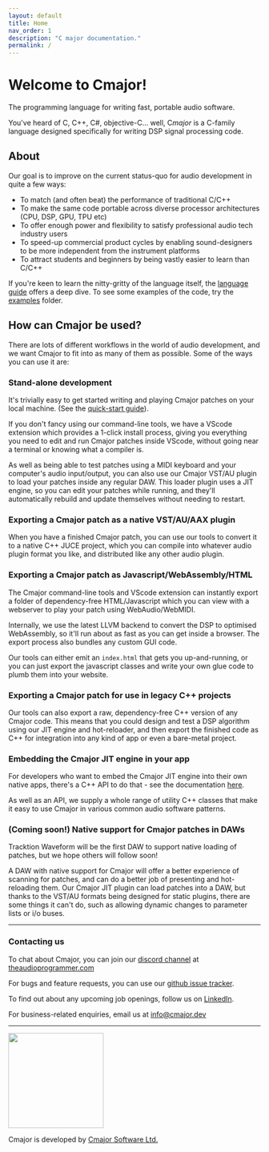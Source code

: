 ```yaml
---
layout: default
title: Home
nav_order: 1
description: "C major documentation."
permalink: /
---
```


# Welcome to Cmajor!

The programming language for writing fast, portable audio software.

You've heard of C, C++, C#, objective-C... well, C*major* is a C-family language designed specifically for writing DSP signal processing code.

## About

Our goal is to improve on the current status-quo for audio development in quite a few ways:

- To match (and often beat) the performance of traditional C/C++
- To make the same code portable across diverse processor architectures (CPU, DSP, GPU, TPU etc)
- To offer enough power and flexibility to satisfy professional audio tech industry users
- To speed-up commercial product cycles by enabling sound-designers to be more independent from the instrument platforms
- To attract students and beginners by being vastly easier to learn than C/C++

If you're keen to learn the nitty-gritty of the language itself, the [language guide](docs/LanguageReference) offers a deep dive. To see some examples of the code, try the [examples](https://github.com/cmajor-lang/cmajor/tree/main/examples/patches) folder.

## How can Cmajor be used?

There are lots of different workflows in the world of audio development, and we want Cmajor to fit into as many of them as possible. Some of the ways you can use it are:

### Stand-alone development

It's trivially easy to get started writing and playing Cmajor patches on your local machine. (See the [quick-start guide](docs/GettingStarted)).

If you don't fancy using our command-line tools, we have a VScode extension which provides a 1-click install process, giving you everything you need to edit and run Cmajor patches inside VScode, without going near a terminal or knowing what a compiler is.

As well as being able to test patches using a MIDI keyboard and your computer's audio input/output, you can also use our Cmajor VST/AU plugin to load your patches inside any regular DAW. This loader plugin uses a JIT engine, so you can edit your patches while running, and they'll automatically rebuild and update themselves without needing to restart.

### Exporting a Cmajor patch as a native VST/AU/AAX plugin

When you have a finished Cmajor patch, you can use our tools to convert it to a native C++ JUCE project, which you can compile into whatever audio plugin format you like, and distributed like any other audio plugin.

### Exporting a Cmajor patch as Javascript/WebAssembly/HTML

The Cmajor command-line tools and VScode extension can instantly export a folder of dependency-free HTML/Javascript which you can view with a webserver to play your patch using WebAudio/WebMIDI.

Internally, we use the latest LLVM backend to convert the DSP to optimised WebAssembly, so it'll run about as fast as you can get inside a browser. The export process also bundles any custom GUI code.

Our tools can either emit an `index.html` that gets you up-and-running, or you can just export the javascript classes and write your own glue code to plumb them into your website.

### Exporting a Cmajor patch for use in legacy C++ projects

Our tools can also export a raw, dependency-free C++ version of any Cmajor code. This means that you could design and test a DSP algorithm using our JIT engine and hot-reloader, and then export the finished code as C++ for integration into any kind of app or even a bare-metal project.

### Embedding the Cmajor JIT engine in your app

For developers who want to embed the Cmajor JIT engine into their own native apps, there's a C++ API to do that - see the documentation [here](docs/Tools/C++API).

As well as an API, we supply a whole range of utility C++ classes that make it easy to use Cmajor in various common audio software patterns.

### (Coming soon!) Native support for Cmajor patches in DAWs

Tracktion Waveform will be the first DAW to support native loading of patches, but we hope others will follow soon!

A DAW with native support for Cmajor will offer a better experience of scanning for patches, and can do a better job of presenting and hot-reloading them. Our Cmajor JIT plugin can load patches into a DAW, but thanks to the VST/AU formats being designed for static plugins, there are some things it can't do, such as allowing dynamic changes to parameter lists or i/o buses.

---------------------------------------------------------------------------------

### Contacting us

To chat about Cmajor, you can join our [discord channel](https://discord.gg/Abtc5xabcT) at [theaudioprogrammer.com](https://www.theaudioprogrammer.com/)

For bugs and feature requests, you can use our [github issue tracker](https://github.com/cmajor-lang/cmajor/issues).

To find out about any upcoming job openings, follow us on [LinkedIn](https://www.linkedin.com/company/cmajor-software-ltd/).

For business-related enquiries, email us at info@cmajor.dev

---------------------------------------------------------------------------------

<img src="assets/images/Cmajor-Logo.png" width="190pt">

Cmajor is developed by [Cmajor Software Ltd.](https://cmajor.dev)
